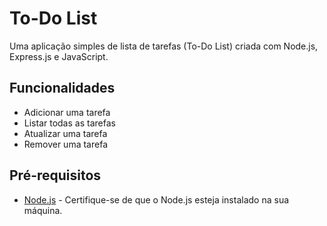 # To-Do List

Uma aplicação simples de lista de tarefas (To-Do List) criada com Node.js, Express.js e JavaScript.

## Funcionalidades

- Adicionar uma tarefa
- Listar todas as tarefas
- Atualizar uma tarefa
- Remover uma tarefa

## Pré-requisitos

- [Node.js](https://nodejs.org/) - Certifique-se de que o Node.js esteja instalado na sua máquina.


